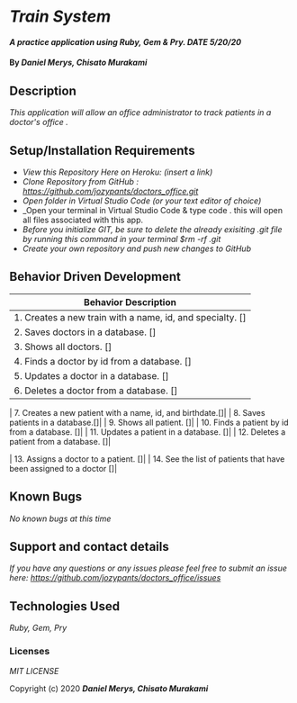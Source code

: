 # _Train System_

#### _A practice application using Ruby, Gem & Pry. DATE 5/20/20_

#### By _**Daniel Merys, Chisato Murakami**_

## Description

_This application will allow an office administrator to track patients in a doctor's office ._ 

## Setup/Installation Requirements

* _View this Repository Here on Heroku: (insert a link)_
* _Clone Repository from GitHub :  https://github.com/jozypants/doctors_office.git_
* _Open folder in Virtual Studio Code (or your text editor of choice)_
* _Open your terminal in Virtual Studio Code & type code . this will open all files associated with this app. 
* _Before you initialize GIT, be sure to delete the already exisiting .git file by running this command in your terminal $rm -rf .git_
* _Create your own repository and push new changes to GitHub_

## Behavior Driven Development 


|   Behavior Description        |
|-------------------------------|
| 1. Creates a new train with a name, id, and specialty. []|
| 2. Saves doctors in a database. []|
| 3. Shows all doctors. []|
| 4. Finds a doctor by id from a database. []|
| 5. Updates a doctor in a database. []|
| 6. Deletes a doctor from a database. []|

| 7. Creates a new patient with a name, id, and birthdate.[]|
| 8. Saves patients in a database.[]|
| 9. Shows all patient. []|
| 10. Finds a patient by id from a database. []|
| 11. Updates a patient in a database. []|
| 12. Deletes a patient from a database. []|

| 13. Assigns a doctor to a patient. []|
| 14. See the list of patients that have been assigned to a doctor []|

## Known Bugs

_No known bugs at this time_

## Support and contact details

_If you have any questions or any issues please feel free to submit an issue here: https://github.com/jozypants/doctors_office/issues_

## Technologies Used

_Ruby, Gem, Pry_ 


### Licenses
*MIT LICENSE*

Copyright (c) 2020 **_Daniel Merys, Chisato Murakami_**